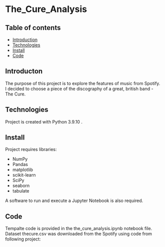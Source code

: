 # The_Cure_Analysis

## Table of contents
* [Introduction](#introduction)
* [Technologies](#technologies)
* [Install](#install)
* [Code](#code)

## Introducton 
The purpose of this project is to explore the features of music from Spotify. I decided to choose a piece of the discography of a great, british band - The Cure.

## Technologies
Project is created with Python 3.9.10 .

## Install
Project requires libraries:
* NumPy
* Pandas
* matplotlib
* scikit-learn
* SciPy
* seaborn
* tabulate

A software to run and execute a Jupyter Notebook is also required.

## Code
Tempalte code is provided in the the_cure_analysis.ipynb notebook file. 
Dataset thecure.csv was downloaded from the Spotify using code from following project: 
